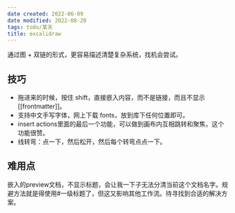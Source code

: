 ```yaml
---
date created: 2022-06-09
date modified: 2022-08-20
tags: todo/某天
title: excalidraw
---
```


通过图 + 双链的形式，更容易描述清楚复杂系统，找机会尝试。

## 技巧

- 拖进来的时候，按住 shift，直接嵌入内容，而不是链接，而且不显示 [[frontmatter]]。
- 支持中文手写字体，网上下载 fonts，放到库下任何位置即可。
- insert actions里面的最后一个功能，可以做到画布内互相跳转和聚焦，这个功能很赞。
- 线转弯：点一下，然后松开，然后每个转弯点点一下。

## 难用点

嵌入的preview文档，不显示标题，会让我一下子无法分清当前这个文档名字。规避方法就是得使用#一级标题了，但这又影响其他工作流。待寻找到合适的解决方案。
